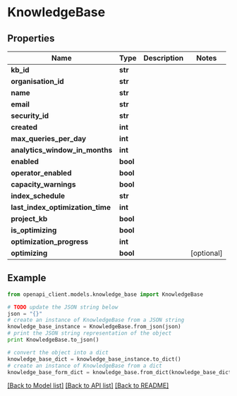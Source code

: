 # KnowledgeBase


## Properties
Name | Type | Description | Notes
------------ | ------------- | ------------- | -------------
**kb_id** | **str** |  | 
**organisation_id** | **str** |  | 
**name** | **str** |  | 
**email** | **str** |  | 
**security_id** | **str** |  | 
**created** | **int** |  | 
**max_queries_per_day** | **int** |  | 
**analytics_window_in_months** | **int** |  | 
**enabled** | **bool** |  | 
**operator_enabled** | **bool** |  | 
**capacity_warnings** | **bool** |  | 
**index_schedule** | **str** |  | 
**last_index_optimization_time** | **int** |  | 
**project_kb** | **bool** |  | 
**is_optimizing** | **bool** |  | 
**optimization_progress** | **int** |  | 
**optimizing** | **bool** |  | [optional] 

## Example

```python
from openapi_client.models.knowledge_base import KnowledgeBase

# TODO update the JSON string below
json = "{}"
# create an instance of KnowledgeBase from a JSON string
knowledge_base_instance = KnowledgeBase.from_json(json)
# print the JSON string representation of the object
print KnowledgeBase.to_json()

# convert the object into a dict
knowledge_base_dict = knowledge_base_instance.to_dict()
# create an instance of KnowledgeBase from a dict
knowledge_base_form_dict = knowledge_base.from_dict(knowledge_base_dict)
```
[[Back to Model list]](../README.md#documentation-for-models) [[Back to API list]](../README.md#documentation-for-api-endpoints) [[Back to README]](../README.md)


